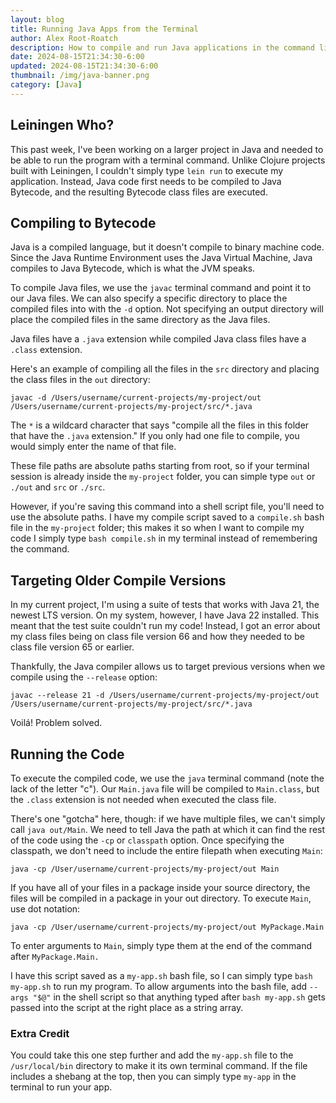 ```yaml
---
layout: blog
title: Running Java Apps from the Terminal
author: Alex Root-Roatch
description: How to compile and run Java applications in the command line
date: 2024-08-15T21:34:30-6:00
updated: 2024-08-15T21:34:30-6:00
thumbnail: /img/java-banner.png
category: [Java]
---
```


## Leiningen Who?

This past week, I've been working on a larger project in Java and needed to be able to run the program with a terminal command. Unlike Clojure projects built with Leiningen, I couldn't simply type `lein run` to execute my application. Instead, Java code first needs to be compiled to Java Bytecode, and the resulting Bytecode class files are executed. 

## Compiling to Bytecode

Java is a compiled language, but it doesn't compile to binary machine code. Since the Java Runtime Environment uses the Java Virtual Machine, Java compiles to Java Bytecode, which is what the JVM speaks. 

To compile Java files, we use the `javac` terminal command and point it to our Java files. We can also specify a specific directory to place the compiled files into with the `-d` option. Not specifying an output directory will place the compiled files in the same directory as the Java files. 

Java files have a `.java` extension while compiled Java class files have a `.class` extension.

Here's an example of compiling all the files in the `src` directory and placing the class files in the `out` directory: 

```
javac -d /Users/username/current-projects/my-project/out
/Users/username/current-projects/my-project/src/*.java
```

The `*` is a wildcard character that says "compile all the files in this folder that have the `.java` extension." If you only had one file to compile, you would simply enter the name of that file. 

These file paths are absolute paths starting from root, so if your terminal session is already inside the `my-project` folder, you can simple type `out` or `./out` and `src` or `./src`.

However, if you're saving this command into a shell script file, you'll need to use the absolute paths. I have my compile script saved to a `compile.sh` bash file in the `my-project` folder; this makes it so when I want to compile my code I simply type `bash compile.sh` in my terminal instead of remembering the command. 

## Targeting Older Compile Versions

In my current project, I'm using a suite of tests that works with Java 21, the newest LTS version. On my system, however, I have Java 22 installed. This meant that the test suite couldn't run my code! Instead, I got an error about my class files being on class file version 66 and how they needed to be class file version 65 or earlier. 

Thankfully, the Java compiler allows us to target previous versions when we compile using the `--release` option: 

```
javac --release 21 -d /Users/username/current-projects/my-project/out
/Users/username/current-projects/my-project/src/*.java
```

Voilá! Problem solved.

## Running the Code

To execute the compiled code, we use the `java` terminal command (note the lack of the letter "c"). Our `Main.java` file will be compiled to `Main.class`, but the `.class` extension is not needed when executed the class file. 

There's one "gotcha" here, though: if we have multiple files, we can't simply call `java out/Main`. We need to tell Java the path at which it can find the rest of the code using the `-cp` or `classpath` option. Once specifying the classpath, we don't need to include the entire filepath when executing `Main`: 

```
java -cp /User/username/current-projects/my-project/out Main
```

If you have all of your files in a package inside your source directory, the files will be compiled in a package in your out directory. To execute `Main`, use dot notation: 

```
java -cp /User/username/current-projects/my-project/out MyPackage.Main
```

To enter arguments to `Main`, simply type them at the end of the command after `MyPackage.Main.`

I have this script saved as a `my-app.sh` bash file, so I can simply type `bash my-app.sh` to run my program. To allow arguments into the bash file, add `--args "$@"` in the shell script so that anything typed after `bash my-app.sh` gets passed into the script at the right place as a string array. 

### Extra Credit

You could take this one step further and add the `my-app.sh` file to the `/usr/local/bin` directory to make it its own terminal command. If the file includes a shebang at the top, then you can simply type `my-app` in the terminal to run your app. 


